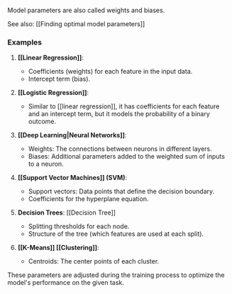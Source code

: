 Model parameters are also called weights and biases.

See also: [[Finding optimal model parameters]]
### Examples

1. **[[Linear Regression]]**: 
   - Coefficients (weights) for each feature in the input data.
   - Intercept term (bias).

2. **[[Logistic Regression]]**:
   - Similar to [[linear regression]], it has coefficients for each feature and an intercept term, but it models the probability of a binary outcome.

3. **[[Deep Learning|Neural Networks]]**:
   - Weights: The connections between neurons in different layers.
   - Biases: Additional parameters added to the weighted sum of inputs to a neuron.

4. **[[Support Vector Machines]] (SVM)**:
   - Support vectors: Data points that define the decision boundary.
   - Coefficients for the hyperplane equation.

5. **Decision Trees**: [[Decision Tree]]
   - Splitting thresholds for each node.
   - Structure of the tree (which features are used at each split).

6. **[[K-Means]] [[Clustering]]**:
   - Centroids: The center points of each cluster.

These parameters are adjusted during the training process to optimize the model's performance on the given task.